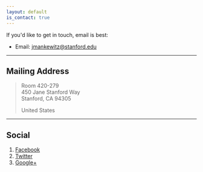 ```yaml
---
layout: default
is_contact: true
---
```

If you'd like to get in touch, email is best:

* Email: [jmankewitz@stanford.edu](mailto:jmankewitz@stanford.edu)

---

## Mailing Address

> Room 420-279  
> 450 Jane Stanford Way  
> Stanford, CA 94305
>
> United States

---

## Social

1. [Facebook](#)
2. [Twitter](#)
3. [Google+](#)
